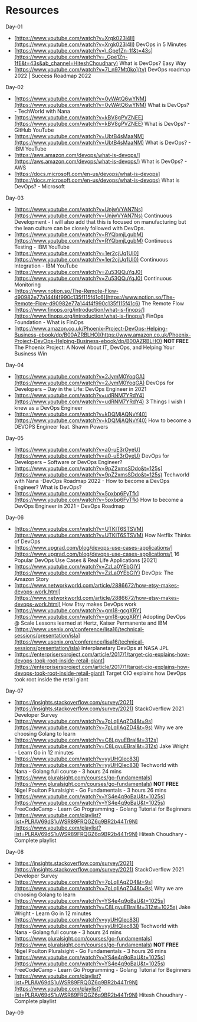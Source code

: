 # Resources

Day-01

- [https://www.youtube.com/watch?v=Xrgk023l4lI](https://www.youtube.com/watch?v=Xrgk023l4lI) DevOps in 5 Minutes
- [https://www.youtube.com/watch?v=\_Gpe1Zn-1f&t=43s](https://www.youtube.com/watch?v=_Gpe1Zn-1fE&t=43s&ab_channel=HiteshChoudhary) What is DevOps? Easy Way
- [https://www.youtube.com/watch?v=7l_n97Mt0ko](tv) DevOps roadmap 2022 | Success Roadmap 2022

Day-02

- [https://www.youtube.com/watch?v=0yWAtQ6wYNM](https://www.youtube.com/watch?v=0yWAtQ6wYNM) What is DevOps? - TechWorld with Nana
- [https://www.youtube.com/watch?v=kBV8gPVZNEE](https://www.youtube.com/watch?v=kBV8gPVZNEE) What is DevOps? - GitHub YouTube
- [https://www.youtube.com/watch?v=UbtB4sMaaNM](https://www.youtube.com/watch?v=UbtB4sMaaNM) What is DevOps? - IBM YouTube
- [https://aws.amazon.com/devops/what-is-devops/](https://aws.amazon.com/devops/what-is-devops/) What is DevOps? - AWS
- [https://docs.microsoft.com/en-us/devops/what-is-devops](https://docs.microsoft.com/en-us/devops/what-is-devops) What is DevOps? - Microsoft

Day-03

- [https://www.youtube.com/watch?v=UnjwVYAN7Ns](https://www.youtube.com/watch?v=UnjwVYAN7Ns) Continuous Development - I will also add that this is focused on manufacturing but the lean culture can be closely followed with DevOps.
- [https://www.youtube.com/watch?v=RYQbmjLgubM](https://www.youtube.com/watch?v=RYQbmjLgubM) Continuous Testing - IBM YouTube
- [https://www.youtube.com/watch?v=1er2cjUq1UI0](https://www.youtube.com/watch?v=1er2cjUq1UI0) Continuous Integration - IBM YouTube
- [https://www.youtube.com/watch?v=Zu53QQuYqJ0](https://www.youtube.com/watch?v=Zu53QQuYqJ0) Continuous Monitoring
- [https://www.notion.so/The-Remote-Flow-d90982e77a144f4f990c135f115f41c6](https://www.notion.so/The-Remote-Flow-d90982e77a144f4f990c135f115f41c6) The Remote Flow
- [https://www.finops.org/introduction/what-is-finops/](https://www.finops.org/introduction/what-is-finops/) FinOps Foundation - What is FinOps
- [https://www.amazon.co.uk/Phoenix-Project-DevOps-Helping-Business-ebook/dp/B00AZRBLHO](https://www.amazon.co.uk/Phoenix-Project-DevOps-Helping-Business-ebook/dp/B00AZRBLHO) **NOT FREE** The Phoenix Project: A Novel About IT, DevOps, and Helping Your Business Win

Day-04

- [https://www.youtube.com/watch?v=2JymM0YoqGA](https://www.youtube.com/watch?v=2JymM0YoqGA) DevOps for Developers – Day in the Life: DevOps Engineer in 2021
- [https://www.youtube.com/watch?v=udRNM7YRdY4](https://www.youtube.com/watch?v=udRNM7YRdY4) 3 Things I wish I knew as a DevOps Engineer
- [https://www.youtube.com/watch?v=kDQMjAQNvY40](https://www.youtube.com/watch?v=kDQMjAQNvY40) How to become a DEVOPS Engineer feat. Shawn Powers

Day-05

- [https://www.youtube.com/watch?v=a0-uE3rOyeU](https://www.youtube.com/watch?v=a0-uE3rOyeU) DevOps for Developers – Software or DevOps Engineer?
- [https://www.youtube.com/watch?v=9pZ2xmsSDdo&t=125s](https://www.youtube.com/watch?v=9pZ2xmsSDdo&t=125s) Techworld with Nana -DevOps Roadmap 2022 - How to become a DevOps Engineer? What is DevOps?
- [https://www.youtube.com/watch?v=5pxbp6FyTfk](https://www.youtube.com/watch?v=5pxbp6FyTfk) How to become a DevOps Engineer in 2021 - DevOps Roadmap

Day-06

- [https://www.youtube.com/watch?v=UTKIT6STSVM](https://www.youtube.com/watch?v=UTKIT6STSVM) How Netflix Thinks of DevOps
- [https://www.upgrad.com/blog/devops-use-cases-applications/](https://www.upgrad.com/blog/devops-use-cases-applications/) 16 Popular DevOps Use Cases & Real Life Applications [2021]
- [https://www.youtube.com/watch?v=ZzLa0YEbGIY](https://www.youtube.com/watch?v=ZzLa0YEbGIY) DevOps: The Amazon Story
- [https://www.networkworld.com/article/2886672/how-etsy-makes-devops-work.html](https://www.networkworld.com/article/2886672/how-etsy-makes-devops-work.html) How Etsy makes DevOps work
- [https://www.youtube.com/watch?v=gm18-gcgXRY](https://www.youtube.com/watch?v=gm18-gcgXRY) Adopting DevOps @ Scale Lessons learned at Hertz, Kaiser Permanente and lBM
- [https://www.usenix.org/conference/lisa16/technical-sessions/presentation/isla](https://www.usenix.org/conference/lisa16/technical-sessions/presentation/isla) Interplanetary DevOps at NASA JPL
- [https://enterprisersproject.com/article/2017/1/target-cio-explains-how-devops-took-root-inside-retail-giant](https://enterprisersproject.com/article/2017/1/target-cio-explains-how-devops-took-root-inside-retail-giant) Target CIO explains how DevOps took root inside the retail giant

Day-07

- [https://insights.stackoverflow.com/survey/2021](https://insights.stackoverflow.com/survey/2021) StackOverflow 2021 Developer Survey
- [https://www.youtube.com/watch?v=7pLqIIAqZD4&t=9s](https://www.youtube.com/watch?v=7pLqIIAqZD4&t=9s) Why we are choosing Golang to learn
- [https://www.youtube.com/watch?v=C8LgvuEBraI&t=312s](https://www.youtube.com/watch?v=C8LgvuEBraI&t=312s) Jake Wright - Learn Go in 12 minutes
- [https://www.youtube.com/watch?v=yyUHQIec83I](https://www.youtube.com/watch?v=yyUHQIec83I) Techworld with Nana - Golang full course - 3 hours 24 mins
- [https://www.pluralsight.com/courses/go-fundamentals](https://www.pluralsight.com/courses/go-fundamentals) **NOT FREE** Nigel Poulton Pluralsight - Go Fundamentals - 3 hours 26 mins
- [https://www.youtube.com/watch?v=YS4e4q9oBaU&t=1025s](https://www.youtube.com/watch?v=YS4e4q9oBaU&t=1025s) FreeCodeCamp - Learn Go Programming - Golang Tutorial for Beginners
- [https://www.youtube.com/playlist?list=PLRAV69dS1uWSR89FRQGZ6q9BR2b44Tr9N](https://www.youtube.com/playlist?list=PLRAV69dS1uWSR89FRQGZ6q9BR2b44Tr9N) Hitesh Choudhary - Complete playlist

Day-08

- [https://insights.stackoverflow.com/survey/2021](https://insights.stackoverflow.com/survey/2021) StackOverflow 2021 Developer Survey
- [https://www.youtube.com/watch?v=7pLqIIAqZD4&t=9s](https://www.youtube.com/watch?v=7pLqIIAqZD4&t=9s) Why we are choosing Golang to learn
- [https://www.youtube.com/watch?v=YS4e4q9oBaU&t=1025s](https://www.youtube.com/watch?v=C8LgvuEBraI&t=312st=1025s) Jake Wright - Learn Go in 12 minutes
- [https://www.youtube.com/watch?v=yyUHQIec83I](https://www.youtube.com/watch?v=yyUHQIec83I) Techworld with Nana - Golang full course - 3 hours 24 mins
- [https://www.pluralsight.com/courses/go-fundamentals](https://www.pluralsight.com/courses/go-fundamentals) **NOT FREE** Nigel Poulton Pluralsight - Go Fundamentals - 3 hours 26 mins
- [https://www.youtube.com/watch?v=YS4e4q9oBaU&t=1025s](https://www.youtube.com/watch?v=YS4e4q9oBaU&t=1025s) FreeCodeCamp - Learn Go Programming - Golang Tutorial for Beginners
- [https://www.youtube.com/playlist?list=PLRAV69dS1uWSR89FRQGZ6q9BR2b44Tr9N](https://www.youtube.com/playlist?list=PLRAV69dS1uWSR89FRQGZ6q9BR2b44Tr9N) Hitesh Choudhary - Complete playlist

Day-09
